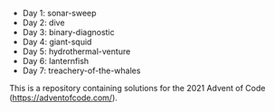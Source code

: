 * Day 1: sonar-sweep
* Day 2: dive
* Day 3: binary-diagnostic
* Day 4: giant-squid
* Day 5: hydrothermal-venture
* Day 6: lanternfish
* Day 7: treachery-of-the-whales

This is a repository containing solutions for the 2021 Advent of Code
(https://adventofcode.com/).
